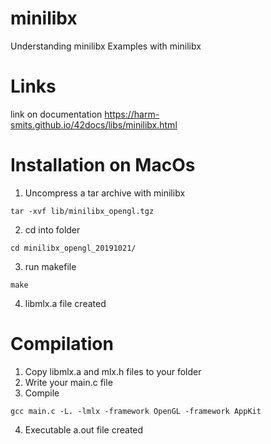 # minilibx
Understanding minilibx
Examples with minilibx

# Links
link on documentation https://harm-smits.github.io/42docs/libs/minilibx.html

# Installation on MacOs
1. Uncompress a tar archive with minilibx

  `tar -xvf lib/minilibx_opengl.tgz`

2. cd into folder

  `cd minilibx_opengl_20191021/`

3. run makefile

  `make`

4. libmlx.a file created

# Compilation
1. Copy libmlx.a and mlx.h files to your folder
2. Write your main.c file
3. Compile

`gcc main.c -L. -lmlx -framework OpenGL -framework AppKit`

4. Executable a.out file created
